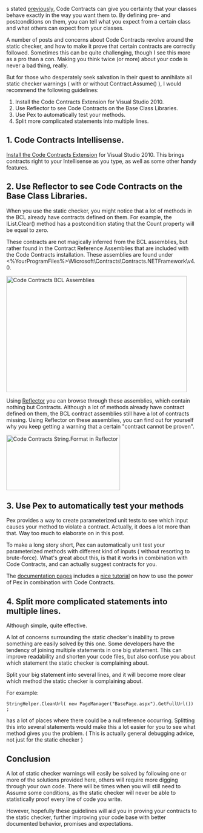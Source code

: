 s stated <a href="http://koenmetsu.wordpress.com/2010/05/13/using-code-contracts-to-define-behavior/">previously</a>, Code Contracts can give you certainty that your classes behave exactly in the way you want them to.
By defining pre- and postconditions on them, you can tell what you expect from a certain class and what others can expect from your classes.

A number of posts and concerns about Code Contracts revolve around the static checker, and how to make it prove that certain contracts are correctly followed.
Sometimes this can be quite challenging, though I see this more as a pro than a con.
Making you think twice (or more) about your code is never a bad thing, really.

But for those who desperately seek salvation in their quest to annihilate all static checker warnings ( with or without Contract.Assume() ), I would recommend the following guidelines:

1. Install the Code Contracts Extension for Visual Studio 2010.
2. Use Reflector to see Code Contracts on the Base Class Libraries.
3. Use Pex to automatically test your methods.
4. Split more complicated statements into multiple lines.
<h2>1. Code Contracts Intellisense.</h2>
<a href="http://koenmetsu.wordpress.com/2010/09/10/new-code-contracts-extension-see-contracts-in-intellisense/">Install the Code Contracts Extension</a> for Visual Studio 2010. This brings contracts right to your Intellisense as you type, as well as some other handy features.
<h2>2. Use Reflector to see Code Contracts on the Base Class Libraries.</h2>
When you use the static checker, you might notice that a lot of methods in the BCL already have contracts defined on them. For example, the IList.Clear() method has a postcondition stating that the Count property will be equal to zero.

These contracts are not magically inferred from the BCL assemblies, but rather found in the Contract Reference Assemblies that are included with the Code Contracts installation. These assemblies are found under &lt;%YourProgramFiles%&gt;\Microsoft\Contracts\Contracts\.NETFramework\v4.0.

<a href="http://koenmetsu.files.wordpress.com/2010/11/code_contracts_bcl_assemblies.png"><img class="size-full wp-image-169" title="Code_Contracts_BCL_Assemblies" src="http://koenmetsu.files.wordpress.com/2010/11/code_contracts_bcl_assemblies.png" alt="Code Contracts BCL Assemblies" width="476" height="307" /></a>

Using <a href="http://www.red-gate.com/products/reflector/">Reflector</a> you can browse through these assemblies, which contain nothing but Contracts. Although a lot of methods already have contract defined on them, the BCL contract assemblies still have a lot of contracts missing.
Using Reflector on these assemblies, you can find out for yourself why you keep getting a warning that a certain "contract cannot be proven".

<a href="http://koenmetsu.files.wordpress.com/2010/11/code_contracts_bcl_reflector.png"><img class="size-thumbnail wp-image-170" title="Code_Contracts_BCL_Reflector" src="http://koenmetsu.files.wordpress.com/2010/11/code_contracts_bcl_reflector.png?w=150" alt="Code Contracts String.Format in Reflector" width="300" height="146" /></a>
<h2>3. Use Pex to automatically test your methods</h2>
Pex provides a way to create parameterized unit tests to see which input causes your method to violate a contract. Actually, it does a lot more than that. Way too much to elaborate on in this post.

To make a long story short, Pex can automatically unit test your parameterized methods with different kind of inputs ( without resorting to brute-force). What's great about this, is that it works in combination with Code Contracts, and can actually suggest contracts for you.

The <a href="http://research.microsoft.com/en-us/projects/pex/documentation.aspx">documentation pages</a> includes a <a href="http://research.microsoft.com/en-us/projects/pex/pexandcontracts.docx">nice tutorial</a> on how to use the power of Pex in combination with Code Contracts.
<h2>4. Split more complicated statements into multiple lines.</h2>
Although simple, quite effective.

A lot of concerns surrounding the static checker's inability to prove something are easily solved by this one. Some developers have the tendency of joining multiple statements in one big statement. This can improve readability and shorten your code files, but also confuse you about which statement the static checker is complaining about.

Split your big statement into several lines, and it will become more clear which method the static checker is complaining about.

For example:
<pre class="prettyprint"><code>StringHelper.CleanUrl( new PageManager("BasePage.aspx").GetFullUrl()) ;</code></pre>

has a lot of places where there could be a nullreference occurring. Splitting this into several statements would make this a lot easier for you to see what method gives you the problem. ( This is actually general debugging advice, not just for the static checker )
<h2>Conclusion</h2>
A lot of static checker warnings will easily be solved by following one or more of the solutions provided here, others will require more digging through your own code. There will be times when you will still need to Assume some conditions, as the static checker will never be able to statistically proof every line of code you write.

However, hopefully these guidelines will aid you in proving your contracts to the static checker, further improving your code base with better documented behavior, promises and expectations.

